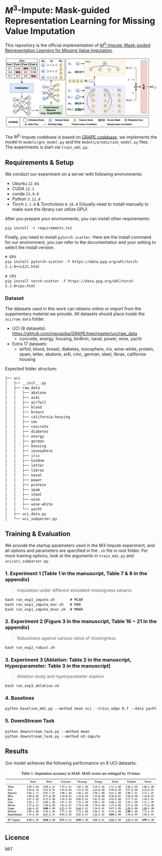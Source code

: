 # $M^3$-Impute: Mask-guided Representation Learning for Missing Value Imputation

This repository is the official implementation of [$M^3$-Impute: Mask-guided Representation Learning for Missing Value Imputation](https://arxiv.org/abs/2410.08794). 

![M3-Impute Model Structure](assets/m3-model.png)

The $M^3$-Impute codebase is based on [GRAPE codebase](https://github.com/maxiaoba/GRAPE), we implements the model in `models/gnn_model.py` and the `models/prediction_model.py` files. The experiments is start via `train_mdi.py`.

## Requirements & Setup

We conduct our experiment on a server with following environments:

- Ubuntu `22.04`
- CUDA `12.1`
- conda `23.9.0`
- Python `3.11.6`
- Torch `2.1.0` & Torchvision `0.16.0` (Usually need to install manually to make sure the library can utilize GPU)

After you prepare your environments, you can install other requirements:

```setup
pip install -r requirements.txt
```

Finally, you need to install `pytorch scatter`. Here are the install command for our environment, you can refer to the documentation and your setting to select the install version.

```setup
# GPU
pip install pytorch-scatter -f https://data.pyg.org/whl/torch-2.1.0+cu121.html

# CPU
pip install torch-scatter -f https://data.pyg.org/whl/torch-2.1.0+cpu.html
```

### Dataset

The datasets used in this work can obtains online or import from the suppmentary material we provide. All datasets should place inside the `uci/raw_data` folder.

- UCI (8 datasets): https://github.com/maxiaoba/GRAPE/tree/master/uci/raw_data
  - concrete, energy, housing, kin8nm, naval, power, wine, yacht
- Extra 17 datasets: 
  - airfoil, blood, breast, diabetes, ionosphere, iris, wine-white, protein, spam, letter, abalone, ai4i, cmc, german, steel, libras, california-housing


Expected folder structure:

```
├── uci
│   ├── __init__.py
│   ├── raw_data
│   │   ├── abalone
│   │   ├── ai4i
│   │   ├── airfoil
│   │   ├── blood
│   │   ├── breast
│   │   ├── california-housing
│   │   ├── cmc
│   │   ├── concrete
│   │   ├── diabetes
│   │   ├── energy
│   │   ├── german
│   │   ├── housing
│   │   ├── ionosphere
│   │   ├── iris
│   │   ├── kin8nm
│   │   ├── letter
│   │   ├── libras
│   │   ├── naval
│   │   ├── power
│   │   ├── protein
│   │   ├── spam
│   │   ├── steel
│   │   ├── wine
│   │   ├── wine-white
│   │   └── yacht
│   ├── uci_data.py
│   └── uci_subparser.py
```


## Training & Evaluation

We provide the startup parameters used in the M3-Impute experiment, and all options and parameters are specified in the `.sh` file in root folder. For more training options, look at the arguments in `train_mdi.py` and `uci/uci_subparser.py`.

### 1. Experiment 1 (Table 1 in the manuscript, Table 7 & 8 in the appendix)

> Imputation under different simulated missingness senario.

```train
bash run_exp1_impute.sh       # MCAR
bash run_exp1_impute_mar.sh   # MAR
bash run_exp1_impute_mnar.sh  # MNAR
```

### 2. Experiment 2 (Figure 3 in the manuscript, Table 16 ~ 21 in the appendix)

> Robustness against various ratios of missingness.

```train
bash run_exp2_robust.sh
```

### 3. Experiment 3 (Ablation: Table 2 in the manuscript, Hyperparameter: Table 3 in the manuscript)

> Ablation study and hyperparameter explore

```train
bash run_exp3_ablation.sh
```

### 4. Baselines

```
python baseline_mdi.py --method mean uci --train_edge 0.7 --data yacht
```

### 5. DownStream Task

```
python downstream_task.py --method mean
python downstream_task.py --method m3-impute
```

## Results

Our model achieves the following performance on 8 UCI datasets:

![M3-Impute Model Results](assets/result.jpg)


## Licence

MIT
